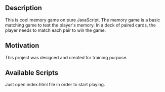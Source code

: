 ## Description
This is cool memory game on pure JavaScript.
The memory game is a basic matching game to test the player's memory. In a deck of paired cards, the player needs to match each pair to win the game.

## Motivation
This project was designed and created for training purpose.

## Available Scripts
Just open index.html file in order to start playing.